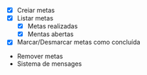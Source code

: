 - [x] Creiar metas
- [x] Listar metas
  -[x] Metas realizadas
  - [x] Mentas abertas
- [x] Marcar/Desmarcar metas como concluída
- Remover metas
- Sistema de mensages